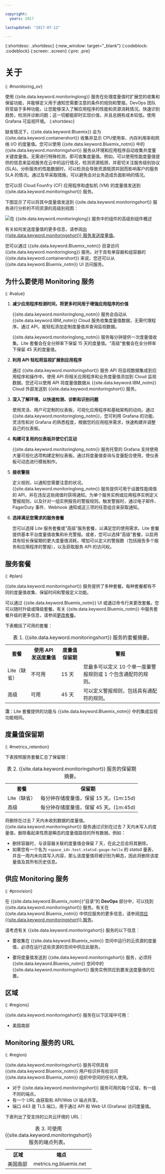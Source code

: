 ```yaml
---

copyright:
  years: 2017

lastupdated: "2017-07-12"

---
```



{:shortdesc: .shortdesc}
{:new_window: target="_blank"}
{:codeblock: .codeblock}
{:screen: .screen}
{:pre: .pre}


# 关于
{: #monitoring_ov}

使用 {{site.data.keyword.monitoringlong}} 服务在处理度量值时扩展您的收集和保留功能，并能够定义用于通知您需要注意的条件的规则和警报。DevOps 团队将受益于多种功能，让您能够深入了解应用程序的性能和资源消耗情况。快速识别趋势，检测并诊断问题；这一切都能即时实现价值，并且总拥有成本较低。使用 Grafana 可监视环境。
{:shortdesc}

缺省情况下，{{site.data.keyword.Bluemix}} 会为 {{site.data.keyword.containershort}} 收集并显示 CPU使用率、内存利用率和网络 I/O 的度量值。您可以使用 {{site.data.keyword.Bluemix_notm}} 中的 {{site.data.keyword.monitoringshort}} 服务从环境和应用程序自动收集并度量关键度量值。无需进行特殊检测，即可收集度量值。例如，可以使用性能度量值提供的信息来监视服务在云中的运行情况，检测资源瓶颈，并密切关注服务级别协议 (SLA)。分析服务的性能数据时，可以检测会导致资源瓶颈并因而影响客户的服务 SLA 的情况。通过及早采取措施，可以避免会对业务造成负面影响的情况。  

您可以将 Cloud Founfry (CF) 应用程序和虚拟机 (VM) 的度量值发送到 {{site.data.keyword.monitoringshort}} 服务。  

下图显示了可以将其中度量值发送到 {{site.data.keyword.monitoringshort}} 服务进行分析的不同资源的高级别视图：

![在 {{site.data.keyword.monitoringlong}} 服务中的组件的高级别组件概述](images/cloud_monitoring_ov.gif)

有关如何发送度量值的更多信息，请参阅[向 {{site.data.keyword.monitoringshort}} 服务发送度量值](/docs/services/cloud-monitoring/send_retrieve_metrics_ov.html#send_retrieve_metrics_ov)。

您可以通过 {{site.data.keyword.Bluemix_notm}} 目录访问 {{site.data.keyword.monitoringlong}} 服务。对于具有单容器和组容器的 {{site.data.keyword.containershort}} 来说，您还可以从 {{site.data.keyword.Bluemix_notm}} UI 访问服务。

## 为什么要使用 Monitoring 服务
{: #value}

1. **减少应用程序检测时间，将更多时间用于增强应用程序的价值**

    {{site.data.keyword.monitoringlong_notm}} 服务会自动从 {{site.data.keyword.IBM_notm}} Cloud 服务收集度量值数据，无需代理程序。通过 API，能轻松添加定制度量值并查询监视数据。 
	
	{{site.data.keyword.monitoringlong_notm}} 服务每分钟提供一次度量值收集。Lite 套餐会在全分辨率下保留 15 天的度量值。“高级”套餐会在全分辨率下保留 45 天的度量值。

2. **利用 API 轻松将监视扩展到应用程序**

    通过 {{site.data.keyword.monitoringshort}} 服务 API 将监视数据集成到应用程序和操作中。使用 API 将相关应用程序和业务度量值添加到 Cloud 监视数据。您还可以使用 API 将度量值数据从 {{site.data.keyword.IBM_notm}} Cloud 外部发送到 {{site.data.keyword.monitoringshort}} 服务。

3. **深入了解环境，以快速检测、诊断和识别问题**

    使用灵活、用户可定制的仪表板，可视化应用程序和基础架构的动向。通过 {{site.data.keyword.monitoringlong_notm}}，您可利用 Grafana 的功能、灵活性和对 Grafana 的熟悉程度，根据您的应用程序需求，快速构建并调整自己的仪表板。

	
4. **构建可复用的仪表板并使它们互动**

    {{site.data.keyword.monitoringlong_notm}} 服务托管的 Grafana 支持使用大量可视化选项构建定制仪表板。通过将度量值查询与变量配合使用，使仪表板可动态进行模板制作。

5. **接收警报**

    定义规则，以通知您需要注意的状况。{{site.data.keyword.monitoringlong_notm}} 服务提供可用于设置性能阈值的 API，并在违反这些阈值时获得通知。为单个服务实例或应用程序实例定义警报规则，以及针对一组实例报告的警报规则。触发警报时，通过电子邮件、PagerDuty 事件、Webhook 通知或这三项的任意组合来获取通知。


6. **选择满足您需求的服务套餐** 

    您可以选择 Lite 服务套餐或“高级”服务套餐，以满足您的使用需求。Lite 套餐提供基本平台度量值收集和补充警报。或者，您可以选择“高级”套餐，以启用具有较长保留期的更大度量值消耗，增加可以定义的警报数（包括报告多个服务和应用程序的警报），以及获取服务 API 的访问权。

 
## 服务套餐
{: #plan}

{{site.data.keyword.monitoringshort}} 服务提供了多种套餐。每种套餐都有不同的度量值收集、保留时间和警报定义功能。 

可以通过 {{site.data.keyword.Bluemix_notm}} UI 或通过命令行来更改套餐。您可以随时升级或降级套餐。有关 {{site.data.keyword.Bluemix_notm}} 中服务套餐升级的更多信息，请参阅[更改套餐](/docs/services/cloud-monitoring/plan/change_plan.html#change_plan)。 

下表概括了可用的套餐：

<table>
    <caption>表 1. {{site.data.keyword.monitoringshort}} 服务的套餐摘要。</caption>
      <tr>
        <th>套餐</th>
        <th>使用 API 发送度量值</th>
        <th>度量值保留期</th>
        <th>警报</th>
      </tr>
      <tr>
        <td>Lite（缺省）</td>
        <td>不可用</td>
        <td>15 天</td>
        <td>您最多可以定义 10 个单一度量警报规则或 1 个包含通配符的规则。</td>
      </tr>
      <tr>
        <td>高级</td>
        <td>可用</td>
        <td>45 天</td>
        <td>可以定义警报规则，包括具有通配符的规则。</td>
      </tr>
</table>

**注**：Lite 套餐提供的功能与 {{site.data.keyword.Bluemix_notm}} 中的集成监视功能相同。


## 度量值保留期
{: #metrics_retention}


下表按照服务套餐汇总了保留期：

<table>
    <caption>表 2. {{site.data.keyword.monitoringshort}} 服务的保留期摘要。</caption>
      <tr>
        <th>套餐</th>
        <th>保留期</th>
      </tr>
      <tr>
        <td>Lite（缺省）</td>
        <td>每分钟存储度量值，保留 15 天。(1m:15d)</td>
      </tr>
      <tr>
        <td>高级</td>
        <td>每分钟存储度量值，保留 45 天。(1m:45d)</td>
      </tr>
</table>

将删除在过去 7 天内未收到数据的度量值。
{{site.data.keyword.monitoringshort}} 服务通过识别在过去 7 天内未写入的度量值，删除看起来性质是瞬态的度量值路径的所有数据。例如：

* 删除容器时，与该容器关联的度量值会保留 7 天，在此之后会将其删除。
* 如果您有一个名为 `<space_id>.test.statsd.gauge-hello` 的 statsd 量表，并且一周内未向其写入内容，那么该度量值将被识别为瞬态，因此将删除该度量值及其所有历史信息。 

## 供应 Monitoring 服务
{: #provision}

在 {{site.data.keyword.Bluemix_notm}}“目录”的 **DevOps** 部分中，可以找到 {{site.data.keyword.monitoringshort}} 服务。有关在 {{site.data.keyword.Bluemix_notm}} 中供应服务的更多信息，请参阅[供应 {{site.data.keyword.monitoringshort}} 服务](/docs/services/cloud-monitoring/how-to/provision.html#provision)。

请考虑有关 {{site.data.keyword.monitoringshort}} 服务的以下信息：

* 要收集在 {{site.data.keyword.Bluemix_notm}} 空间中运行的云资源的度量值，必须在运行这些资源的空间中供应此服务。

* 要将度量值发送到 {{site.data.keyword.monitoringshort}} 服务，必须将 {{site.data.keyword.Bluemix_notm}} 空间中的 {{site.data.keyword.monitoringshort}} 服务实例供应到要发送度量值的位置。 



## 区域
{: #regions}

{{site.data.keyword.monitoringshort}} 服务在以下区域中可用：

* 美国南部




## Monitoring 服务的 URL
{: #region}

{{site.data.keyword.monitoringshort}} 服务可供具有 {{site.data.keyword.Bluemix_notm}} 用户标识并有权访问 {{site.data.keyword.Bluemix_notm}} 组织中空间的任何人使用。 

* 对于 {{site.data.keyword.monitoringshort}} 服务可用的每个区域，有一组不同的端点。 
* 有一个 URL 由获取和 API/Web UI 端点共享。
* 端口 443 是 TLS 端口，用于通过 API 和 Web UI (Grafana) 访问度量值。

下表列出了受支持的公共云环境的 URL：

<table>
  <caption>表 3. 可使用 {{site.data.keyword.monitoringshort}} 服务的端点列表。</caption>
  <tr>
    <th>区域</th>
	<th>端点</th>
  </tr>
  <tr>
    <td>美国南部</td>
	<td>metrics.ng.bluemix.net</td>
  </tr>
</table>




